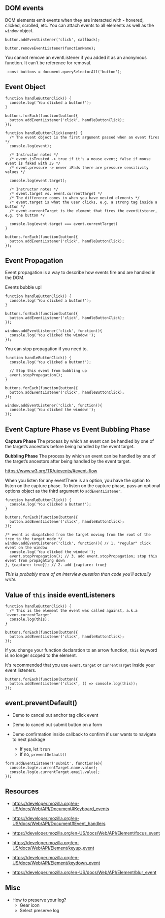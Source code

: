 ## DOM events

DOM elements emit events when they are interacted with - hovered, clicked, scrolled, etc. You can attach events to all elements as well as the `window` object.
```
button.addEventListener('click', callback);
```
```
button.removeEventListener(functionName);
```
You cannot remove an eventListener if you added it as an anonymous function. It can't be reference for removal.
```
 const buttons = document.querySelectorAll('button');
```
## Event Object
```
function handleButtonClick() {
  console.log('You clicked a button!');
}

buttons.forEach(function(button){
  button.addEventListener('click', handleButtonClick);
});
```
```
function handleButtonClick(event) {
  /* The event object is the first argument passed when an event fires */
  console.log(event);

  /* Instructor notes */
  /* event.isTrusted -> true if it's a mouse event; false if mouse event is faked with JS */
  /* event.pressure -> newer iPads there are pressure sensitivity values */

  console.log(event.target);

  /* Instructor notes */
  /* event.target vs. event.currentTarget */
  /* The difference comes in when you have nested elements */
  /* event.target is what the user clicks, e.g. a strong tag inside a button */
  /* event.currentTarget is the element that fires the eventListener, e.g. the button */

  console.log(event.target === event.currentTarget)
}

buttons.forEach(function(button){
  button.addEventListener('click', handleButtonClick);
});
```
## Event Propagation

Event propagation is a way to describe how events fire and are handled in the DOM.

Events bubble up!
```
function handleButtonClick() {
  console.log('You clicked a button!');
}

buttons.forEach(function(button){
  button.addEventListener('click', handleButtonClick);
});

window.addEventListener('click', function(){
  console.log('You clicked the window!');
});
```
You can stop propagation if you need to.
```
function handleButtonClick() {
  console.log('You clicked a button!');

  // Stop this event from bubbling up
  event.stopPropagation();
}

buttons.forEach(function(button){
  button.addEventListener('click', handleButtonClick);
});

window.addEventListener('click', function(){
  console.log('You clicked the window!');
});
```
## Event Capture Phase vs Event Bubbling Phase

**Capture Phase**
The process by which an event can be handled by one of the target’s ancestors before being handled by the event target.

**Bubbling Phase**
The process by which an event can be handled by one of the target’s ancestors after being handled by the event target.

https://www.w3.org/TR/uievents/#event-flow

When you listen for any eventThere is an option, you have the option to listen on the capture phase. To listen on the capture phase, pass an optional options object as the third argument to `addEventListener`.
```
function handleButtonClick() {
  console.log('You clicked a button!');
}

buttons.forEach(function(button){
  button.addEventListener('click', handleButtonClick);
});

/* event is dispatched from the target moving from the root of the tree to the target node */
window.addEventListener('click', function(){ // 1. "regular" click event on the window
  console.log('You clicked the window!');
  event.stopPropagation(); // 3. add event.stopPropagation; stop this event from propagating down
}, {capture: true}); // 2. add {capture: true}
```
*This is probably more of an interview question than code you'll actually write.*

## Value of `this` inside eventListeners
```
function handleButtonClick() {
  /* This is the element the event was called against, a.k.a `event.currentTarget`
  console.log(this);
}

buttons.forEach(function(button){
  button.addEventListener('click', handleButtonClick);
});
```
If you change your function declaration to an arrow function, `this` keyword is no longer scoped to the element.

It's recommended that you use `event.target` or `currentTarget` inside your event listeners.
```
buttons.forEach(function(button){
  button.addEventListener('click', () => console.log(this));
});
```
## event.preventDefault()

* Demo to cancel out anchor tag click event
* Demo to cancel out submit button on a form

* Demo confirmation inside callback to confirm if user wants to navigate to next package
  * If yes, let it run
  * If no, `preventDefault()`
```
form.addEventListener('submit', function(e){
  console.log(e.currentTarget.name.value);
  console.log(e.currentTarget.email.value);
});
```
## Resources

* https://developer.mozilla.org/en-US/docs/Web/API/Document#Keyboard_events
* https://developer.mozilla.org/en-US/docs/Web/API/Document#Event_handlers

* https://developer.mozilla.org/en-US/docs/Web/API/Element/focus_event
* https://developer.mozilla.org/en-US/docs/Web/API/Element/keyup_event
* https://developer.mozilla.org/en-US/docs/Web/API/Element/keydown_event
* https://developer.mozilla.org/en-US/docs/Web/API/Element/blur_event

## Misc

* How to preserve your log?
  * Gear icon
  * Select preserve log
